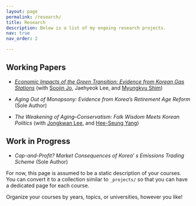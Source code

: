 ```yaml
---
layout: page
permalink: /research/
title: Research
description: Below is a list of my ongoing research projects.
nav: true
nav_order: 2

---
```


## Working Papers

- [*Economic Impacts of the Green Transition: Evidence from Korean Gas Stations*](/assets/pdf/Updated_Draft(Aug_2025).pdf) (with [Soojin Jo](https://sites.google.com/site/soojinjo/), Jaehyeok Lee, and [Myungkyu Shim](https://myungkyushim.weebly.com/))

- *Aging Out of Monopsony: Evidence from Korea’s Retirement Age Reform* (Sole Author)

- *The Weakening of Aging–Conservatism: Folk Wisdom Meets Korean Politics* (with [Jongkwan Lee](https://sites.google.com/site/kwanlee84/), and [Hee-Seung Yang](https://sites.google.com/site/heeseungyang/home))


## Work in Progress

- *Cap-and-Profit? Market Consequences of Korea’ s Emissions Trading Scheme* (Sole Author)


For now, this page is assumed to be a static description of your courses. You can convert it to a collection similar to `_projects/` so that you can have a dedicated page for each course.

Organize your courses by years, topics, or universities, however you like!